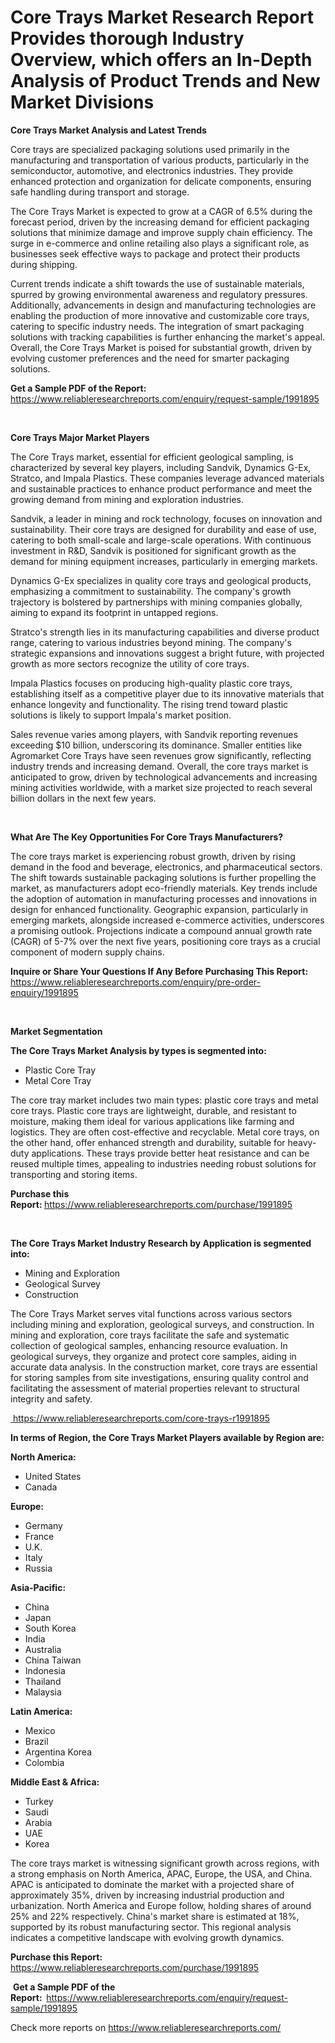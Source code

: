 <p><h1>Core Trays Market Research Report Provides thorough Industry Overview, which offers an In-Depth Analysis of Product Trends and New Market Divisions</h1></p><p><strong>Core Trays Market Analysis and Latest Trends</strong></p>
<p><p>Core trays are specialized packaging solutions used primarily in the manufacturing and transportation of various products, particularly in the semiconductor, automotive, and electronics industries. They provide enhanced protection and organization for delicate components, ensuring safe handling during transport and storage. </p><p>The Core Trays Market is expected to grow at a CAGR of 6.5% during the forecast period, driven by the increasing demand for efficient packaging solutions that minimize damage and improve supply chain efficiency. The surge in e-commerce and online retailing also plays a significant role, as businesses seek effective ways to package and protect their products during shipping. </p><p>Current trends indicate a shift towards the use of sustainable materials, spurred by growing environmental awareness and regulatory pressures. Additionally, advancements in design and manufacturing technologies are enabling the production of more innovative and customizable core trays, catering to specific industry needs. The integration of smart packaging solutions with tracking capabilities is further enhancing the market's appeal. Overall, the Core Trays Market is poised for substantial growth, driven by evolving customer preferences and the need for smarter packaging solutions.</p></p>
<p><strong>Get a Sample PDF of the Report:&nbsp;</strong> <a href="https://www.reliableresearchreports.com/enquiry/request-sample/1991895?utm_campaign=2002&utm_medium=2&utm_source=Github&utm_content=ia&utm_term=17022025&utm_id=core-trays">https://www.reliableresearchreports.com/enquiry/request-sample/1991895</a></p>
<p>&nbsp;</p>
<p><strong>Core Trays Major Market Players</strong></p>
<p><p>The Core Trays market, essential for efficient geological sampling, is characterized by several key players, including Sandvik, Dynamics G-Ex, Stratco, and Impala Plastics. These companies leverage advanced materials and sustainable practices to enhance product performance and meet the growing demand from mining and exploration industries.</p><p>Sandvik, a leader in mining and rock technology, focuses on innovation and sustainability. Their core trays are designed for durability and ease of use, catering to both small-scale and large-scale operations. With continuous investment in R&D, Sandvik is positioned for significant growth as the demand for mining equipment increases, particularly in emerging markets.</p><p>Dynamics G-Ex specializes in quality core trays and geological products, emphasizing a commitment to sustainability. The company's growth trajectory is bolstered by partnerships with mining companies globally, aiming to expand its footprint in untapped regions.</p><p>Stratco's strength lies in its manufacturing capabilities and diverse product range, catering to various industries beyond mining. The company's strategic expansions and innovations suggest a bright future, with projected growth as more sectors recognize the utility of core trays.</p><p>Impala Plastics focuses on producing high-quality plastic core trays, establishing itself as a competitive player due to its innovative materials that enhance longevity and functionality. The rising trend toward plastic solutions is likely to support Impala's market position.</p><p>Sales revenue varies among players, with Sandvik reporting revenues exceeding $10 billion, underscoring its dominance. Smaller entities like Agromarket Core Trays have seen revenues grow significantly, reflecting industry trends and increasing demand. Overall, the core trays market is anticipated to grow, driven by technological advancements and increasing mining activities worldwide, with a market size projected to reach several billion dollars in the next few years.</p></p>
<p>&nbsp;</p>
<p><strong>What Are The Key Opportunities For Core Trays Manufacturers?</strong></p>
<p><p>The core trays market is experiencing robust growth, driven by rising demand in the food and beverage, electronics, and pharmaceutical sectors. The shift towards sustainable packaging solutions is further propelling the market, as manufacturers adopt eco-friendly materials. Key trends include the adoption of automation in manufacturing processes and innovations in design for enhanced functionality. Geographic expansion, particularly in emerging markets, alongside increased e-commerce activities, underscores a promising outlook. Projections indicate a compound annual growth rate (CAGR) of 5-7% over the next five years, positioning core trays as a crucial component of modern supply chains.</p></p>
<p><strong>Inquire or Share Your Questions If Any Before Purchasing This Report:</strong> <a href="https://www.reliableresearchreports.com/enquiry/pre-order-enquiry/1991895?utm_campaign=2002&utm_medium=2&utm_source=Github&utm_content=ia&utm_term=17022025&utm_id=core-trays">https://www.reliableresearchreports.com/enquiry/pre-order-enquiry/1991895</a></p>
<p>&nbsp;</p>
<p><strong>Market Segmentation</strong></p>
<p><strong>The Core Trays Market Analysis by types is segmented into:</strong></p>
<p><ul><li>Plastic Core Tray</li><li>Metal Core Tray</li></ul></p>
<p><p>The core tray market includes two main types: plastic core trays and metal core trays. Plastic core trays are lightweight, durable, and resistant to moisture, making them ideal for various applications like farming and logistics. They are often cost-effective and recyclable. Metal core trays, on the other hand, offer enhanced strength and durability, suitable for heavy-duty applications. These trays provide better heat resistance and can be reused multiple times, appealing to industries needing robust solutions for transporting and storing items.</p></p>
<p><strong>Purchase this Report:&nbsp;</strong><a href="https://www.reliableresearchreports.com/purchase/1991895?utm_campaign=2002&utm_medium=2&utm_source=Github&utm_content=ia&utm_term=17022025&utm_id=core-trays">https://www.reliableresearchreports.com/purchase/1991895</a></p>
<p>&nbsp;</p>
<p><strong>The Core Trays Market Industry Research by Application is segmented into:</strong></p>
<p><ul><li>Mining and Exploration</li><li>Geological Survey</li><li>Construction</li></ul></p>
<p><p>The Core Trays Market serves vital functions across various sectors including mining and exploration, geological surveys, and construction. In mining and exploration, core trays facilitate the safe and systematic collection of geological samples, enhancing resource evaluation. In geological surveys, they organize and protect core samples, aiding in accurate data analysis. In the construction market, core trays are essential for storing samples from site investigations, ensuring quality control and facilitating the assessment of material properties relevant to structural integrity and safety.</p></p>
<p><a href="https://www.reliableresearchreports.com/core-trays-r1991895?utm_campaign=2002&utm_medium=2&utm_source=Github&utm_content=ia&utm_term=17022025&utm_id=core-trays">&nbsp;https://www.reliableresearchreports.com/core-trays-r1991895</a></p>
<p><strong>In terms of Region, the Core Trays Market Players available by Region are:</strong></p>
<p>
    <p> <strong> North America: </strong>
        <ul>
            <li>United States</li>
            <li>Canada</li>
        </ul>
        </p> 
    <p> <strong> Europe: </strong>
        <ul>
            <li>Germany</li>
            <li>France</li>
            <li>U.K.</li>
            <li>Italy</li>
            <li>Russia</li>
        </ul>
        </p> 
    <p> <strong> Asia-Pacific: </strong>
        <ul>
            <li>China</li>
            <li>Japan</li>
            <li>South Korea</li>
            <li>India</li>
            <li>Australia</li>
            <li>China Taiwan</li>
            <li>Indonesia</li>
            <li>Thailand</li>
            <li>Malaysia</li>
        </ul>
        </p> 
    <p> <strong> Latin America: </strong>
        <ul>
            <li>Mexico</li>
            <li>Brazil</li>
            <li>Argentina Korea</li>
            <li>Colombia</li>
        </ul>
        </p> 
    <p> <strong> Middle East & Africa: </strong>
        <ul>
            <li>Turkey</li>
            <li>Saudi</li>
            <li>Arabia</li>
            <li>UAE</li>
            <li>Korea</li>
        </ul>
    </p>
    </p>
<p><p>The core trays market is witnessing significant growth across regions, with a strong emphasis on North America, APAC, Europe, the USA, and China. APAC is anticipated to dominate the market with a projected share of approximately 35%, driven by increasing industrial production and urbanization. North America and Europe follow, holding shares of around 25% and 22% respectively. China's market share is estimated at 18%, supported by its robust manufacturing sector. This regional analysis indicates a competitive landscape with evolving growth dynamics.</p></p>
<p><strong>Purchase this Report: </strong><a href="https://www.reliableresearchreports.com/purchase/1991895?utm_campaign=2002&utm_medium=2&utm_source=Github&utm_content=ia&utm_term=17022025&utm_id=core-trays">https://www.reliableresearchreports.com/purchase/1991895</a></p>
<p>&nbsp;<strong>Get a Sample PDF of the Report:&nbsp;&nbsp;</strong><a href="https://www.reliableresearchreports.com/enquiry/request-sample/1991895?utm_campaign=2002&utm_medium=2&utm_source=Github&utm_content=ia&utm_term=17022025&utm_id=core-trays">https://www.reliableresearchreports.com/enquiry/request-sample/1991895</a></p>
<p><strong></strong></p>
<p>Check more reports on <a href="https://www.reliableresearchreports.com/?utm_campaign=2002&utm_medium=2&utm_source=Github&utm_content=ia&utm_term=17022025&utm_id=core-trays">https://www.reliableresearchreports.com/</a></p>